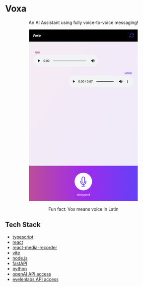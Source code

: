 # Voxa
<p align="center" font-size: 30px> An AI Assistant using fully voice-to-voice messaging! </p>
<p align="center">
    <img src="frontend/src/assets/VoxaPreview.png" width="350" height="550" />
</p>
<p align="center"> Fun fact: Vox means voice in Latin </p>

## Tech Stack

* [typescript](https://www.typescriptlang.org)
* [react](https://reactjs.org)
* [react-media-recorder](https://www.npmjs.com/package/react-media-recorder)
* [vite](https://vite.dev)
* [node.js](https://nodejs.org/en)
* [fastAPI](https://fastapi.tiangolo.com)
* [python](https://www.python.org)
* [openAI API access](https://platform.openai.com/docs/overview)
* [evelenlabs API access](https://elevenlabs.io/api)
